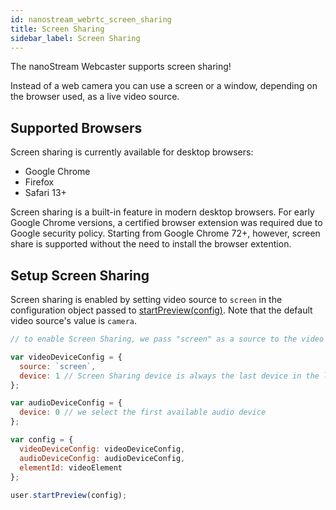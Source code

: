 ```yaml
---
id: nanostream_webrtc_screen_sharing
title: Screen Sharing
sidebar_label: Screen Sharing
---
```


The nanoStream Webcaster supports screen sharing!

Instead of a web camera you can use a screen or a window, depending on the browser used, as a live video source.

## Supported Browsers

Screen sharing is currently available for desktop browsers:

  * Google Chrome
  * Firefox
  * Safari 13+

Screen sharing is a built-in feature in modern desktop browsers. For early Google Chrome versions, a certified browser extension was required due to Google security policy. Starting from Google Chrome 72+, however, screen share is supported without the need to install the browser extention.

## Setup Screen Sharing

Screen sharing is enabled by setting video source to `screen` in the configuration object passed to [startPreview(config)](../nanostream_webrtc_api/#startpreviewconfig). Note that the default video source's value is `camera`.<br>

```javascript
// to enable Screen Sharing, we pass "screen" as a source to the video device configuration

var videoDeviceConfig = {
  source: `screen`,
  device: 1 // Screen Sharing device is always the last device in the list of available video devices
};

var audioDeviceConfig = {
  device: 0 // we select the first available audio device
};

var config = {
  videoDeviceConfig: videoDeviceConfig,
  audioDeviceConfig: audioDeviceConfig,
  elementId: videoElement
};
 
user.startPreview(config);
```